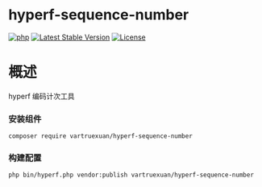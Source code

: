# hyperf-sequence-number

[![php](https://img.shields.io/badge/php-%3E=8.1-brightgreen.svg?maxAge=2592000)](https://github.com/php/php-src)
[![Latest Stable Version](https://img.shields.io/packagist/v/vartruexuan/hyperf-excel)](https://packagist.org/packages/vartruexuan/hyperf-excel)
[![License](https://img.shields.io/packagist/l/vartruexuan/hyperf-excel)](https://github.com/vartruexuan/hyperf-excel)

# 概述
hyperf 编码计次工具


### 安装组件

```shell
composer require vartruexuan/hyperf-sequence-number
```

### 构建配置

```shell
php bin/hyperf.php vendor:publish vartruexuan/hyperf-sequence-number
```